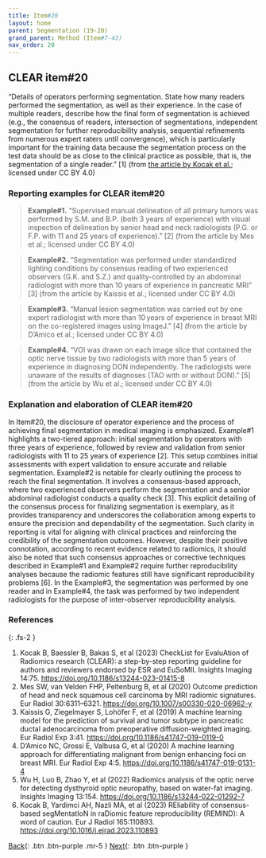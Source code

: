 ```yaml
---
title: Item#20
layout: home
parent: Segmentation (19-20)
grand_parent: Method (Item#7-43)
nav_order: 20
---
```


## CLEAR item#20


“Details of operators performing segmentation. State how many readers performed the segmentation, as well as their experience. In the case of multiple readers, describe how the final form of segmentation is achieved (e.g., the consensus of readers, intersection of segmentations, independent segmentation for further reproducibility analysis, sequential refinements from numerous expert raters until convergence), which is particularly important for the training data because the segmentation process on the test data should be as close to the clinical practice as possible, that is, the segmentation of a single reader.” [1] (from [the article by Kocak et al.](https://insightsimaging.springeropen.com/articles/10.1186/s13244-023-01415-8); licensed under CC BY 4.0)


### Reporting examples for CLEAR item#20

> **Example#1.** “Supervised manual delineation of all primary tumors was performed by S.M. and B.P. (both 3 years of experience) with visual inspection of delineation by senior head and neck radiologists (P.G. or F.P. with 11 and 25 years of experience).” [2] (from the article by Mes et al.; licensed under CC BY 4.0)

> **Example#2.** “Segmentation was performed under standardized lighting conditions by consensus reading of two experienced observers (G.K. and S.Z.) and quality-controlled by an abdominal radiologist with more than 10 years of experience in pancreatic MRI” [3] (from the article by Kaissis et al.; licensed under CC BY 4.0)

> **Example#3.** “Manual lesion segmentation was carried out by one expert radiologist with more than 10 years of experience in breast MRI on the co-registered images using ImageJ.” [4] (from the article by D’Amico et al.; licensed under CC BY 4.0)

> **Example#4.** “VOI was drawn on each image slice that contained the optic nerve tissue by two radiologists with more than 5 years of experience in diagnosing DON independently. The radiologists were unaware of the results of diagnoses (TAO with or without DON).” [5] (from the article by Wu et al.; licensed under CC BY 4.0)

### Explanation and elaboration of CLEAR item#20

In Item#20, the disclosure of operator experience and the process of achieving final segmentation in medical imaging is emphasized. Example#1 highlights a two-tiered approach: initial segmentation by operators with three years of experience, followed by review and validation from senior radiologists with 11 to 25 years of experience [2]. This setup combines initial assessments with expert validation to ensure accurate and reliable segmentation. Example#2 is notable for clearly outlining the process to reach the final segmentation. It involves a consensus-based approach, where two experienced observers perform the segmentation and a senior abdominal radiologist conducts a quality check [3]. This explicit detailing of the consensus process for finalizing segmentation is exemplary, as it provides transparency and underscores the collaboration among experts to ensure the precision and dependability of the segmentation. Such clarity in reporting is vital for aligning with clinical practices and reinforcing the credibility of the segmentation outcomes. However, despite their positive connotation, according to recent evidence related to radiomics, it should also be noted that such consensus approaches or corrective techniques described in Example#1 and Example#2 require further reproducibility analyses because the radiomic features still have significant reproducibility problems [6]. In the Example#3, the segmentation was performed by one reader and in Example#4, the task was performed by two independent radiologists for the purpose of inter-observer reproducibility analysis.

### References

{: .fs-2 }

1. 	Kocak B, Baessler B, Bakas S, et al (2023) CheckList for EvaluAtion of Radiomics research (CLEAR): a step-by-step reporting guideline for authors and reviewers endorsed by ESR and EuSoMII. Insights Imaging 14:75. https://doi.org/10.1186/s13244-023-01415-8
2. 	Mes SW, van Velden FHP, Peltenburg B, et al (2020) Outcome prediction of head and neck squamous cell carcinoma by MRI radiomic signatures. Eur Radiol 30:6311–6321. https://doi.org/10.1007/s00330-020-06962-y
3. 	Kaissis G, Ziegelmayer S, Lohöfer F, et al (2019) A machine learning model for the prediction of survival and tumor subtype in pancreatic ductal adenocarcinoma from preoperative diffusion-weighted imaging. Eur Radiol Exp 3:41. https://doi.org/10.1186/s41747-019-0119-0
4. 	D’Amico NC, Grossi E, Valbusa G, et al (2020) A machine learning approach for differentiating malignant from benign enhancing foci on breast MRI. Eur Radiol Exp 4:5. https://doi.org/10.1186/s41747-019-0131-4
5. 	Wu H, Luo B, Zhao Y, et al (2022) Radiomics analysis of the optic nerve for detecting dysthyroid optic neuropathy, based on water-fat imaging. Insights Imaging 13:154. https://doi.org/10.1186/s13244-022-01292-7
6. 	Kocak B, Yardimci AH, Nazli MA, et al (2023) REliability of consensus-based segMentatIoN in raDiomic feature reproducibility (REMIND): A word of caution. Eur J Radiol 165:110893. https://doi.org/10.1016/j.ejrad.2023.110893

[Back](https://radiomic.github.io/CLEAR-E3/docs/Item2.html){: .btn .btn-purple .mr-5 }
[Next](https://radiomic.github.io/CLEAR-E3/docs/Item4.html){: .btn .btn-purple   }
